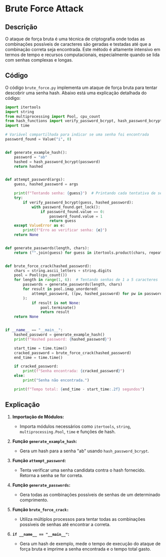 # Brute Force Attack

## Descrição

O ataque de força bruta é uma técnica de criptografia onde todas as combinações possíveis de caracteres são geradas e
testadas até que a combinação correta seja encontrada. Este método é altamente intensivo em termos de tempo e recursos
computacionais, especialmente quando se lida com senhas complexas e longas.

## Código

O código `brute_force.py` implementa um ataque de força bruta para tentar descobrir uma senha hash. Abaixo está uma
explicação detalhada do código:

```python
import itertools
import string
from multiprocessing import Pool, cpu_count
from hash_functions import verify_password_bcrypt, hash_password_bcrypt
import time

# Variável compartilhada para indicar se uma senha foi encontrada
password_found = Value("i", 0)


def generate_example_hash():
    password = "ab"
    hashed = hash_password_bcrypt(password)
    return hashed


def attempt_password(args):
    guess, hashed_password = args

    print(f"Tentando senha: {guess}")  # Printando cada tentativa de senha
    try:
        if verify_password_bcrypt(guess, hashed_password):
            with password_found.get_lock():
                if password_found.value == 0:
                    password_found.value = 1
                    return guess
    except ValueError as e:
        print(f"Erro ao verificar senha: {e}")
    return None


def generate_passwords(length, chars):
    return ("".join(guess) for guess in itertools.product(chars, repeat=length))


def brute_force_crack(hashed_password):
    chars = string.ascii_letters + string.digits
    pool = Pool(cpu_count())
    for length in range(1, 6):  # Tentando senhas de 1 a 5 caracteres
        passwords = generate_passwords(length, chars)
        for result in pool.imap_unordered(
            attempt_password, ((pw, hashed_password) for pw in passwords)
        ):
            if result is not None:
                pool.terminate()
                return result
    return None


if __name__ == "__main__":
    hashed_password = generate_example_hash()
    print(f"Hashed password: {hashed_password}")

    start_time = time.time()
    cracked_password = brute_force_crack(hashed_password)
    end_time = time.time()

    if cracked_password:
        print(f"Senha encontrada: {cracked_password}")
    else:
        print("Senha não encontrada.")

    print(f"Tempo total: {end_time - start_time:.2f} segundos")
```

## Explicação

1. **Importação de Módulos:**
    - Importa módulos necessários como `itertools`, `string`, `multiprocessing.Pool`, `time` e funções de hash.

2. **Função `generate_example_hash`:**
    - Gera um hash para a senha "ab" usando `hash_password_bcrypt`.

3. **Função `attempt_password`:**
    - Tenta verificar uma senha candidata contra o hash fornecido. Retorna a senha se for correta.

4. **Função `generate_passwords`:**
    - Gera todas as combinações possíveis de senhas de um determinado comprimento.

5. **Função `brute_force_crack:`**
    - Utiliza múltiplos processos para tentar todas as combinações possíveis de senhas até encontrar a correta.

6. **`if __name__ == "__main__"`:**
    - Gera um hash de exemplo, mede o tempo de execução do ataque de força bruta e imprime a senha encontrada e o tempo
      total gasto.
